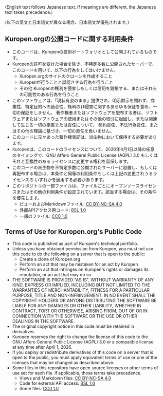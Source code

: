 (English text follows Japanese text.  If meanings are different, the Japanese text takes precedence.)

(以下の英文と日本語文が異なる場合、日本語文が優先されます。)

## Kuropen.orgの公開コードに関する利用条件

- このコードは、Kuropenの技術ポートフォリオとして公開されているものです。
- Kuropenの許可を受けた場合を除き、不特定多数に公開されたサーバーで、このコードを用いて、以下の行為をしてはいけません。
    - Kuropen.orgのサイトのクローンを作成すること
    - Kuropenが行うことと誤認させる行為を行うこと
    - その他 Kuropenの権利を侵害しもしくは信用を毀損する、またはそれらの可能性のある行為を行うこと
- このソフトウェアは、「現状有姿のまま」提供され、明示黙示を問わず、商業性、特定目的への適合性、権利の非侵害に関するあらゆる保証を含め、一切の保証をしません。
  著作権者またはソフトウェアを配布する者は、ソフトウェアまたはソフトウェアの使用またはその他の取引に起因し、または関連して生じる一切の損害または責任について、
  契約責任、不法行為責任、またはその他の理論に基づき、一切の責任を負いません。
- このコードに元々あった著作権表記は、派生物において保持する必要があります。
- Kuropenは、このコードのライセンスについて、2026年4月1日以降の任意のタイミングで、GNU Affero General Public License (AGPL) 3.0 もしくは 
  それと互換性のあるライセンスに変更する権利を留保します。
- このコードの派生物を不特定多数に公開されたサーバーに設置し、もしくは再配布する場合は、本条件と同等の利用条件もしくは上記の変更されうるライセンスの 
  いずれかを適用する必要があります。
- このリポジトリの一部ファイルは、ファイルごとにオープンソースライセンスまたはその他の利用条件が設定されています。該当する場合は、その条件を優先します。
    - ビューおよびMarkdownファイル: [CC BY-NC-SA 4.0](https://creativecommons.org/licenses/by-nc-sa/4.0/deed.ja)
    - 外部APIアクセス用コード: [BSL 1.0](https://opensource.org/licenses/BSL-1.0)
    - 一部のファイル: [CC0 1.0](https://creativecommons.org/publicdomain/zero/1.0/deed.ja)

## Terms of Use for Kuropen.org's Public Code

- This code is published as part of Kuropen's technical portfolio.
- Unless you have obtained permission from Kuropen, you must not use this code to do the following on a server 
  that is open to the public:
    - Create a clone of Kuropen.org
    - Perform an act that may be mistaken for an act by Kuropen
    - Perform an act that infringes on Kuropen's rights or damages its reputation, or an act that may do so
- THE SOFTWARE IS PROVIDED "AS IS", WITHOUT WARRANTY OF ANY KIND, EXPRESS OR IMPLIED, INCLUDING BUT NOT LIMITED TO 
  THE WARRANTIES OF MERCHANTABILITY, FITNESS FOR A PARTICULAR PURPOSE, TITLE AND NON-INFRINGEMENT. IN NO EVENT
  SHALL THE COPYRIGHT HOLDERS OR ANYONE DISTRIBUTING THE SOFTWARE BE LIABLE FOR ANY DAMAGES OR OTHER LIABILITY, 
  WHETHER IN CONTRACT, TORT OR OTHERWISE, ARISING FROM, OUT OF OR IN CONNECTION WITH THE SOFTWARE OR THE USE OR OTHER
  DEALINGS IN THE SOFTWARE.
- The original copyright notice in this code must be retained in derivatives.
- Kuropen reserves the right to change the license of this code to the GNU Affero General Public License (AGPL) 3.0 
  or a compatible license at any time after April 1, 2026.
- If you deploy or redistribute derivatives of this code on a server that is open to the public, you must apply 
  equivalent terms of use or one of the licenses that may be changed as described above.
- Some files in this repository have open source licenses or other terms of use set for each file. 
  If applicable, those terms take precedence.
    - Views and Markdown files: [CC BY-NC-SA 4.0](https://creativecommons.org/licenses/by-nc-sa/4.0/)
    - Code for external API access: [BSL 1.0](https://opensource.org/licenses/BSL-1.0)
    - Some files: [CC0 1.0](https://creativecommons.org/publicdomain/zero/1.0/)
